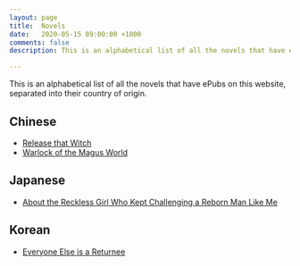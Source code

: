 ```yaml
---
layout: page
title:  Novels
date:   2020-05-15 09:00:00 +1000
comments: false
description: This is an alphabetical list of all the novels that have ePubs on this website, separated into their country of origin.

---
```

This is an alphabetical list of all the novels that have ePubs on this website, separated into their country of origin.

## Chinese

- [Release that Witch](/release-that-witch)
- [Warlock of the Magus World](/warlock-of-the-magus-world)

## Japanese

- [About the Reckless Girl Who Kept Challenging a Reborn Man Like Me](/about-the-reckless-girl-who-kept-challenging-a-reborn-man-like-me)

## Korean

- [Everyone Else is a Returnee](/everyone-else-is-a-returnee)